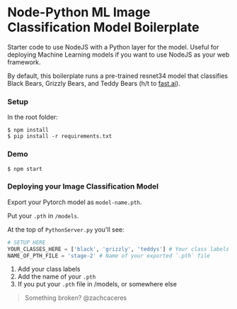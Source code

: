# Node-Python ML Image Classification Model Boilerplate
Starter code to use NodeJS with a Python layer for the model. Useful for deploying Machine Learning models if you want to use NodeJS as your web framework.

By default, this boilerplate runs a pre-trained resnet34 model that classifies Black Bears, Grizzly Bears, and Teddy Bears (h/t to [fast.ai](fast.ai)).

### Setup
In the root folder:

```
$ npm install
$ pip install -r requirements.txt
```

### Demo
```
$ npm start
```

### Deploying your Image Classification Model
Export your Pytorch model as `model-name.pth`.

Put your `.pth` in `/models`.

At the top of `PythonServer.py` you'll see:
```py
# SETUP HERE
YOUR_CLASSES_HERE = ['black', 'grizzly', 'teddys'] # Your class labels
NAME_OF_PTH_FILE = 'stage-2' # Name of your exported `.pth` file
```

1. Add your class labels
2. Add the name of your `.pth`
3. If you put your `.pth` file in /models, or somewhere else

> Something broken?
> @zachcaceres

